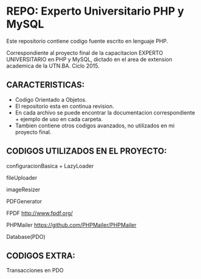 REPO: Experto Universitario PHP y MySQL
======
Este repositorio contiene codigo fuente escrito en lenguaje PHP.

Correspondiente al proyecto final de la capacitacion EXPERTO UNIVERSITARIO en PHP y MySQL, dictado en el area de extension academica de la UTN.BA. Ciclo 2015.

CARACTERISTICAS:
-----------------
- Codigo Orientado a Objetos.
- El repositorio esta en continua revision.
- En cada archivo se puede encontrar la documentacion correspondiente + ejemplo de uso en cada carpeta.
- Tambien contiene otros codigos avanzados, no utilizados en mi proyecto final.


CODIGOS UTILIZADOS EN EL PROYECTO:
-----------------
configuracionBasica + LazyLoader

fileUploader

imageResizer

PDFGenerator

FPDF http://www.fpdf.org/

PHPMailer https://github.com/PHPMailer/PHPMailer

Database(PDO)

CODIGOS EXTRA:
-----------------
Transacciones en PDO
